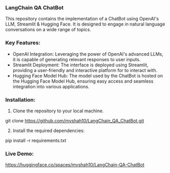 ### LangChain QA ChatBot

This repository contains the implementation of a ChatBot using OpenAI's LLM, Streamlit & Hugging Face. It is designed to engage in natural language conversations on a wide range of topics.

### Key Features:

- OpenAI Integration: Leveraging the power of OpenAI's advanced LLMs, it is capable of generating relevant responses to user inputs.
- Streamlit Deployment: The interface is deployed using Streamlit, providing a user-friendly and interactive platform for to interact with.
- Hugging Face Model Hub: The model used by the ChatBot is hosted on the Hugging Face Model Hub, ensuring easy access and seamless integration into various applications.

### Installation:

1. Clone the repository to your local machine.

git clone https://github.com/mvshah10/LangChain_QA_ChatBot.git

2. Install the required dependencies:

pip install -r requirements.txt

### Live Demo:

https://huggingface.co/spaces/mvshah10/LangChain-QA-ChatBot
